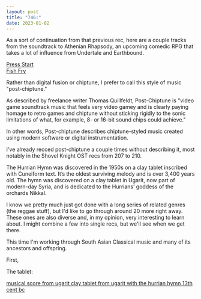 ```yaml
---
layout: post
title: "746:"
date: 2023-01-02
---
```


As a sort of continuation from that previous rec, here are a couple tracks from the soundtrack to Athenian Rhapsody, an upcoming comedic RPG that takes a lot of influence from Undertale and Earthbound.

[Press Start](https://youtu.be/yTWTYuOQVrE)  
[Fish Fry](https://youtu.be/UvA-JrSKVL0)

Rather than digital fusion or chiptune, I prefer to call this style of music "post-chiptune."

As described by freelance writer Thomas Quillfeldt, Post-Chiptune is "video game soundtrack music that feels very video gamey and is clearly paying homage to retro games and chiptune without sticking rigidly to the sonic limitations of what, for example, 8- or 16-bit sound chips could achieve."

In other words, Post-chiptune describes chiptune-styled music created using modern software or digital instrumentation.

I've already recced post-chiptune a couple times without describing it, most notably in the Shovel Knight OST recs from 207 to 210\.

The Hurrian Hymn was discovered in the 1950s on a clay tablet inscribed with Cuneiform text. It’s the oldest surviving melody and is over 3,400 years old.  The hymn was discovered on a clay tablet in Ugarit, now part of modern-day Syria, and is dedicated to the Hurrians’ goddess of the orchards Nikkal.

I know we pretty much just got done with a long series of related genres (the reggae stuff), but I'd like to go through around 20 more right away. These ones are also diverse and, in my opinion, very interesting to learn about. I might combine a few into single recs, but we'll see when we get there.

This time I'm working through South Asian Classical music and many of its ancestors and offspring.

First,

The tablet:

[musical score from ugarit clay tablet from ugarit with the hurrian hymn 13th cent bc](https://assets.classicfm.com/2016/35/musical-score-from-ugarit-clay-tablet-from-ugarit-with-the-hurrian-hymn-13th-cent-bc-1472635579.jpg)
